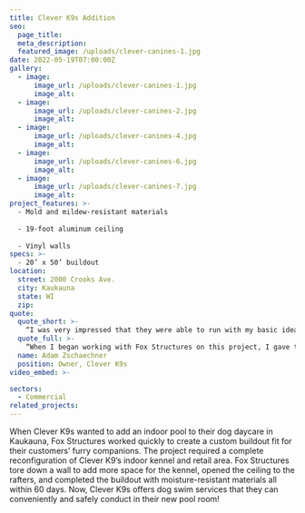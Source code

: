 ```yaml
---
title: Clever K9s Addition
seo:
  page_title:
  meta_description:
  featured_image: /uploads/clever-canines-1.jpg
date: 2022-05-19T07:00:00Z
gallery: 
  - image: 
      image_url: /uploads/clever-canines-1.jpg
      image_alt:
  - image: 
      image_url: /uploads/clever-canines-2.jpg
      image_alt:
  - image: 
      image_url: /uploads/clever-canines-4.jpg
      image_alt:
  - image: 
      image_url: /uploads/clever-canines-6.jpg
      image_alt:
  - image: 
      image_url: /uploads/clever-canines-7.jpg
      image_alt:
project_features: >-
  - Mold and mildew-resistant materials
  
  - 19-foot aluminum ceiling
  
  - Vinyl walls
specs: >-
  - 20’ x 50’ buildout
location:
  street: 2000 Crooks Ave.
  city: Kaukauna
  state: WI
  zip:
quote:
  quote_short: >-
    “I was very impressed that they were able to run with my basic idea and complete the project so quickly during the COVID outbreak, all while keeping the business open and operational.”
  quote_full: >-
    “When I began working with Fox Structures on this project, I gave them a piece of paper with my ideas and they made the project come through in 60 days, with no prior notice. I was very impressed that they were able to run with my basic idea and complete the project so quickly during the COVID outbreak, all while keeping the business open and operational. I absolutely recommend Fox Structures to anyone looking for high-quality builders who work quickly to accomplish your vision.”
  name: Adam Zschaechner
  position: Owner, Clever K9s
video_embed: >-

sectors:
  - Commercial
related_projects: 
---
```


When Clever K9s wanted to add an indoor pool to their dog daycare in Kaukauna, Fox Structures worked quickly to create a custom buildout fit for their customers’ furry companions. The project required a complete reconfiguration of Clever K9’s indoor kennel and retail area. Fox Structures tore down a wall to add more space for the kennel, opened the ceiling to the rafters, and completed the buildout with moisture-resistant materials all within 60 days. Now, Clever K9s offers dog swim services that they can conveniently and safely conduct in their new pool room!
